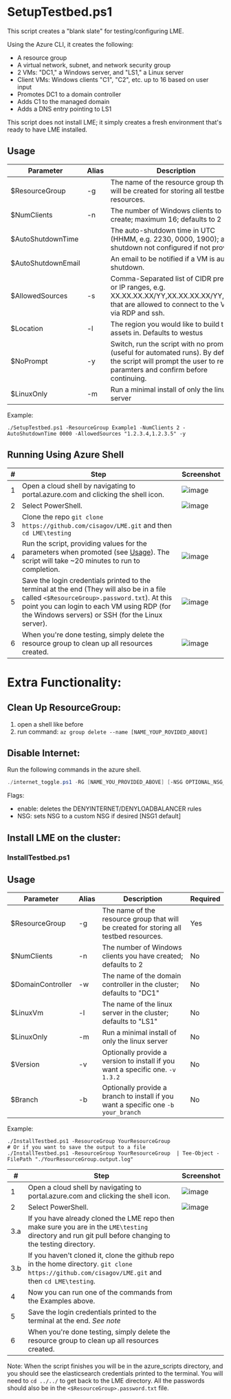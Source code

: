 # SetupTestbed.ps1
This script creates a "blank slate" for testing/configuring LME.

Using the Azure CLI, it creates the following:
- A resource group
- A virtual network, subnet, and network security group
- 2 VMs: "DC1," a Windows server, and "LS1," a Linux server
- Client VMs: Windows clients "C1", "C2", etc. up to 16 based on user input 
- Promotes DC1 to a domain controller
- Adds C1 to the managed domain
- Adds a DNS entry pointing to LS1

This script does not install LME; it simply creates a fresh environment that's ready to have LME installed.

## Usage
| **Parameter**      | **Alias** | **Description**                                                                                                                                                   | **Required** |
|--------------------|-----------|-------------------------------------------------------------------------------------------------------------------------------------------------------------------|--------------|
| $ResourceGroup     | -g        | The name of the resource group that will be created for storing all testbed resources.                                                                            | Yes          |
| $NumClients        | -n        | The number of Windows clients to create; maximum 16; defaults to 2                                                                                                | No           |
| $AutoShutdownTime  |           | The auto-shutdown time in UTC (HHMM, e.g. 2230, 0000, 1900); auto-shutdown not configured if not provided                                                         | No           |
| $AutoShutdownEmail |           | An email to be notified if a VM is auto-shutdown.                                                                                                                 | No           |
| $AllowedSources    | -s        | Comma-Separated list of CIDR prefixes or IP ranges, e.g. XX.XX.XX.XX/YY,XX.XX.XX.XX/YY,etc..., that are allowed to connect to the VMs via RDP and ssh.            | Yes          |
| $Location          | -l        | The region you would like to build the assets in. Defaults to westus                                                                                              | No           |
| $NoPrompt          | -y        | Switch, run the script with no prompt (useful for automated runs). By default, the script will prompt the user to review paramters and confirm before continuing. | No           |
| $LinuxOnly         | -m        | Run a minimal install of only the linux server                                                                                                                    | No           |

Example:
```
./SetupTestbed.ps1 -ResourceGroup Example1 -NumClients 2 -AutoShutdownTime 0000 -AllowedSources "1.2.3.4,1.2.3.5" -y
```

## Running Using Azure Shell
| **#** | **Step**                                                                                                                                                                                                                                      | **Screenshot**                                          |
|-------|-----------------------------------------------------------------------------------------------------------------------------------------------------------------------------------------------------------------------------------------------|---------------------------------------------------------|
| 1     | Open a cloud shell by navigating to portal.azure.com and clicking the shell icon.                                                                                                                                                             | ![image](/docs/imgs/testing-screenshots/shell.png)      |
| 2     | Select PowerShell.                                                                                                                                                                                                                            | ![image](/docs/imgs/testing-secreenshots/shell2.png)    |
| 3     | Clone the repo `git clone https://github.com/cisagov/LME.git` and then `cd LME\testing`                                                                                                                                                       |  |
| 4     | Run the script, providing values for the parameters when promoted (see [Usage](#usage)). The script will take ~20 minutes to run to completion.                                                                                               | ![image](/docs/imgs/testing-screenshots/shell4.png)     |
| 5     | Save the login credentials printed to the terminal at the end (They will also be in a file called `<$ResourceGroup>.password.txt`). At this point you can login to each VM using RDP (for the Windows servers) or SSH (for the Linux server). | ![image](/docs/imgs/testing-screenshots/shell5.png)     |
| 6     | When you're done testing, simply delete the resource group to clean up all resources created.                                                                                                                                                 | ![image](/docs/imgs/testing-screenshots/delete.png)     |

# Extra Functionality:
 
## Clean Up ResourceGroup: 

1. open a shell like before 
2. run command: `az group delete --name [NAME_YOUP_ROVIDED_ABOVE]`

## Disable Internet: 
Run the following commands in the azure shell.  

```powershell
./internet_toggle.ps1 -RG [NAME_YOU_PROVIDED_ABOVE] [-NSG OPTIONAL_NSG_GROUP] [-enable]
```

Flags:
  - enable: deletes the DENYINTERNET/DENYLOADBALANCER rules
  - NSG: sets NSG to a custom NSG if desired [NSG1 default]

## Install LME on the cluster:
### InstallTestbed.ps1
## Usage
| **Parameter**     | **Alias** | **Description**                                                                        | **Required** |
|-------------------|-----------|----------------------------------------------------------------------------------------|--------------|
| $ResourceGroup    | -g        | The name of the resource group that will be created for storing all testbed resources. | Yes          |
| $NumClients       | -n        | The number of Windows clients you have created; defaults to 2                          | No           |
| $DomainController | -w        | The name of the domain controller in the cluster; defaults to "DC1"                    | No           |
| $LinuxVm          | -l        | The name of the linux server in the cluster; defaults to "LS1"                         | No           |
| $LinuxOnly        | -m        | Run a minimal install of only the linux server                                         | No           |
| $Version          | -v        | Optionally provide a version to install if you want a specific one. `-v 1.3.2`         | No           |
| $Branch           | -b        | Optionally provide a branch to install if you want a specific one   `-b your_branch`   | No           |

Example:
```
./InstallTestbed.ps1 -ResourceGroup YourResourceGroup 
# Or if you want to save the output to a file
./InstallTestbed.ps1 -ResourceGroup YourResourceGroup  | Tee-Object -FilePath "./YourResourceGroup.output.log"
```
| **#** | **Step**                                                                                                                                                  | **Screenshot**                                        |
|-------|-----------------------------------------------------------------------------------------------------------------------------------------------------------|-------------------------------------------------------|
| 1     | Open a cloud shell by navigating to portal.azure.com and clicking the shell icon.                                                                         | ![image](/docs/imgs/testing-screenshots/shell.png)    |
| 2     | Select PowerShell.                                                                                                                                        | ![image](/docs/imgs/testing-secreenshots/shell2.png)  |
| 3.a   | If you have already cloned the LME repo then make sure you are in the  `LME\testing` directory and run git pull before changing to the testing directory. |                                                       |
| 3.b   | If you haven't cloned it, clone the github repo in the home directory. `git clone https://github.com/cisagov/LME.git` and then `cd LME\testing`.          |                                                       |
| 4     | Now you can run one of the commands from the Examples above.                                                                                              |                                                       |
| 5     | Save the login credentials printed to the terminal at the end. *See note*                                                                                 |                                                       |
| 6     | When you're done testing, simply delete the resource group to clean up all resources created.                                                             |                                                       |

Note: When the script finishes you will be in the azure_scripts directory, and you should see the elasticsearch credentials printed to the terminal. 
You will need to `cd ../../` to get back to the LME directory. All the passwords should also be in the `<$ResourceGroup>.password.txt` file.



